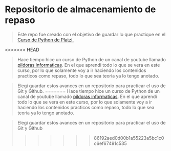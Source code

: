 # Repositorio de almacenamiento de repaso

>Este repo fue creado con el objetivo de guardar lo que practique en el [Curso de Python de Platzi.](https://platzi.com/clases/python/)

<<<<<<< HEAD
> Hace tiempo hice un curso de Python de un canal de youtube llamado [pildoras informaticas](https://www.youtube.com/user/pildorasinformaticas). En el que aprendi todo lo que se vera en este curso, por lo que solamente voy a ir haciendo los contenidos practicos como repaso, todo lo que sea teoria ya lo tengo anotado.

> Elegi guardar estos avances en un repositorio para practicar el uso de Git y Github.
=======
> Hace tiempo hice un curso de Python de un canal de youtube llamado [pildoras informaticas](https://www.youtube.com/results?search_query=pildorasinformaticas). En el que aprendi todo lo que se vera en este curso, por lo que solamente voy a ir haciendo los contenidos practicos como repaso, todo lo que sea teoria ya lo tengo anotado.

> Elegi guardar estos avances en un repositorio para practicar el uso de Git y Github
>>>>>>> 86192aed0d00b1a55223a5bc1c0c6ef67491c535
